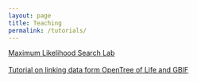 ```yaml
---
layout: page
title: Teaching
permalink: /tutorials/
---
```


<a class="page-link" href="https://mctavishlab.github.io/MLsearchLab">Maximum Likelihood Search Lab</a>  
<br>
<a class="page-link" href="https://mctavishlab.github.io/BIO144/labs/rotl-rgbif.html">Tutorial on linking data form OpenTree of Life and GBIF</a>
